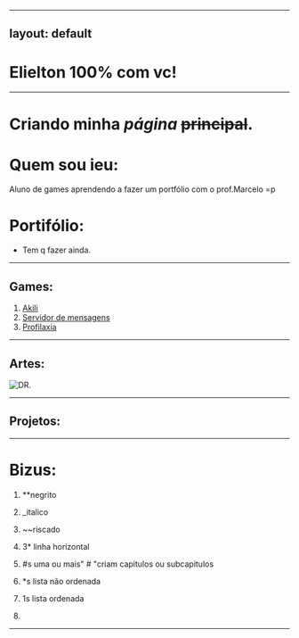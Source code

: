 
---
layout: default
---

# Elielton 100% com vc!
 * * *  
 
 
# Criando **minha** _página_ ~~principal~~.

# Quem sou ieu:

Aluno de games aprendendo a fazer um portfólio com o prof.Marcelo =p

# Portifólio:
* Tem q fazer ainda.
* * *  


## Games:
1. [Akili](https://elielton90.github.io/Akili/)
2. [Servidor de mensagens](https://jldifrn.github.io/ServidorDeMensagens/)
3. [Profilaxia](https://elielton90.github.io/profilaxia/)
* * *


## Artes:
 ![DR.](https://i.pinimg.com/originals/26/cb/d9/26cbd9139315c7ea28fb424cface8d52.gif)


* * *


## Projetos:
* * *


# Bizus:
 1. **negrito  
  
2.  _italico  
  
3.  ~~riscado  
  
4. 3* linha horizontal
  
  
5. #s uma ou mais" # "criam capitulos ou subcapitulos
  
  
6. *s lista não ordenada
  
  
7. 1s lista ordenada


8.
  * * *  
  
